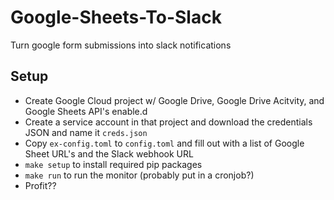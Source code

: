 # Google-Sheets-To-Slack
Turn google form submissions into slack notifications

## Setup
* Create Google Cloud project w/ Google Drive, Google Drive Acitvity, and Google Sheets API's enable.d
* Create a service account in that project and download the credentials JSON and name it `creds.json`
* Copy `ex-config.toml` to `config.toml` and fill out with a list of Google Sheet URL's and the Slack webhook URL
* `make setup` to install required pip packages
* `make run` to run the monitor (probably put in a cronjob?)
* Profit??
